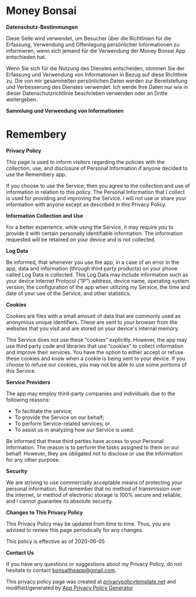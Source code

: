 # Money Bonsai

**Datenschutz-Bestimmungen**

Diese Seite wird verwendet, um Besucher über die Richtlinien für die Erfassung, Verwendung und Offenlegung persönlicher Informationen zu informieren, wenn sich jemand für die Verwendung der Money Bonsai App entschieden hat.

Wenn Sie sich für die Nutzung des Dienstes entscheiden, stimmen Sie der Erfassung und Verwendung von Informationen in Bezug auf diese Richtlinie zu. Die von mir gesammelten persönlichen Daten werden zur Bereitstellung und Verbesserung des Dienstes verwendet. Ich werde Ihre Daten nur wie in dieser Datenschutzrichtlinie beschrieben verwenden oder an Dritte weitergeben.

**Sammlung und Verwendung von Informationen**

# Remembery

**Privacy Policy**

This page is used to inform visitors regarding the policies with the collection, use, and disclosure of Personal Information if anyone decided to use the Remembery app.

If you choose to use the Service, then you agree to the collection and use of information in relation to this policy. The Personal Information that I collect is used for providing and improving the Service. I will not use or share your information with anyone except as described in this Privacy Policy.

**Information Collection and Use**

For a better experience, while using the Service, it may require you to provide it with certain personally identifiable information. The information requested will be retained on your device and is not collected.

**Log Data**

Be informed, that whenever you use the app, in a case of an error in the app, data and information (through third party products) on your phone called Log Data is collected. This Log Data may include information such as your device Internet Protocol (“IP”) address, device name, operating system version, the configuration of the app when utilizing my Service, the time and date of your use of the Service, and other statistics.

**Cookies**

Cookies are files with a small amount of data that are commonly used as anonymous unique identifiers. These are sent to your browser from the websites that you visit and are stored on your device's internal memory.

This Service does not use these “cookies” explicitly. However, the app may use third party code and libraries that use “cookies” to collect information and improve their services. You have the option to either accept or refuse these cookies and know when a cookie is being sent to your device. If you choose to refuse our cookies, you may not be able to use some portions of this Service.

**Service Providers**

The app may employ third-party companies and individuals due to the following reasons:

*   To facilitate the service;
*   To provide the Service on our behalf;
*   To perform Service-related services; or
*   To assist us in analyzing how our Service is used.

Be informed that these third parties have access to your Personal Information. The reason is to perform the tasks assigned to them on our behalf. However, they are obligated not to disclose or use the information for any other purpose.

**Security**

We are striving to use commercially acceptable means of protecting your personal information. But remember that no method of transmission over the internet, or method of electronic storage is 100% secure and reliable, and I cannot guarantee its absolute security.

**Changes to This Privacy Policy**

This Privacy Policy may be updated from time to time. Thus, you are advised to review this page periodically for any changes.

This policy is effective as of 2020-06-05

**Contact Us**

If you have any questions or suggestions about my Privacy Policy, do not hesitate to contact bonsaitheapp@gmail.com.

This privacy policy page was created at [privacypolicytemplate.net](https://privacypolicytemplate.net) and modified/generated by [App Privacy Policy Generator](https://app-privacy-policy-generator.firebaseapp.com/)
